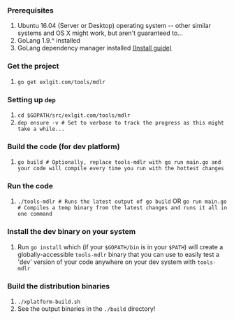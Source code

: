 ### Prerequisites

1. Ubuntu 16.04 (Server or Desktop) operating system -- other similar systems and OS X might work, but aren't guaranteed to...
2. GoLang 1.9.^ installed
3. GoLang dependency manager installed [(Install guide)](https://github.com/golang/dep#setup)

### Get the project

1. `go get exlgit.com/tools/mdlr`

### Setting up `dep`

1. `cd $GOPATH/src/exlgit.com/tools/mdlr`
2. `dep ensure -v # Set to verbose to track the progress as this might take a while...`

### Build the code (for dev platform)

1. `go build # Optionally, replace tools-mdlr with go run main.go and your code will compile every time you run with the hottest changes`

### Run the code

1. `./tools-mdlr # Runs the latest output of go build` OR `go run main.go # Compiles a temp binary from the latest changes and runs it all in one command`

### Install the dev binary on your system

1. Run `go install` which (if your `$GOPATH/bin` is in your `$PATH`) will create a globally-accessible `tools-mdlr` binary that you can use to easily test a 'dev' version of your code anywhere on your dev system with `tools-mdlr`

### Build the distribution binaries

1. `./xplatform-build.sh`
2. See the output binaries in the `./build` directory!